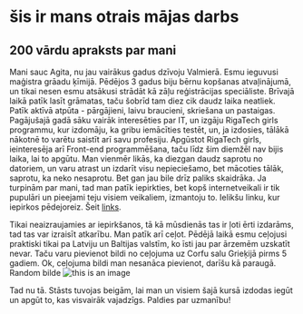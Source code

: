 # šis ir mans otrais mājas darbs
## 200 vārdu apraksts par mani
Mani sauc Agita, nu jau vairākus gadus dzīvoju Valmierā. Esmu ieguvusi maģistra grāadu ķīmijā. Pēdējos 3 gadus biju bērnu kopšanas atvaļinājumā, un tikai nesen esmu atsākusi strādāt kā zāļu reģistrācijas speciāliste. Brīvajā laikā patīk lasīt grāmatas, taču šobrīd tam diez cik daudz laika neatliek. Patīk aktīvā atpūta - pārgājieni, laivu braucieni, skriešana un pastaigas. Pagājušajā gadā sāku vairāk interesēties par IT, un izgāju RigaTech girls programmu, kur izdomāju, ka gribu iemācīties testēt, un, ja izdosies, tālākā nākotnē to varētu saistīt arī savu profesiju. Apgūstot RigaTech girls, ieinteresēja arī Front-end programmēšana, taču līdz šim diemžēl nav bijis laika, lai to apgūtu. 
Man vienmēr likās, ka diezgan daudz saprotu no datoriem, un varu atrast un izdarīt visu nepieciešamo, bet mācoties tālāk, saprotu, ka neko nesaprotu. Bet gan jau bile drīz paliks skaidrāka. 
Ja turpinām par mani, tad man patīk iepirkties, bet kopš internetveikali ir tik pupulāri un pieejami teju visiem veikaliem, izmantoju to. 
Ielikšu linku, kur iepirkos pēdejoreiz. 
Šeit [links](https://www.asos.com/). 

Tikai neaizraujamies ar iepirkšanos, tā kā mūsdienās tas ir ļoti ērti izdarāms, tad tas var izraisīt atkarību.
Man patīk arī ceļot. Pēdējā laikā esmu ceļojusi praktiski tikai pa Latviju un Baltijas valstīm, ko īsti jau par ārzemēm uzskatīt nevar. 
Taču varu pievienot bildi no ceļojuma uz Corfu salu Grieķijā pirms 5 gadiem.
Ok, ceļojuma bildi man nesanāca pievienot, darīšu kā paraugā. 
Random bilde 
![this is an image](https://picsum.photos/seed/picsum/200/300)

Tad nu tā. Stāsts tuvojas beigām, lai man un visiem šajā kursā izdodas iegūt un apgūt to, kas visvairāk vajadzīgs.
Paldies par uzmanību! 
